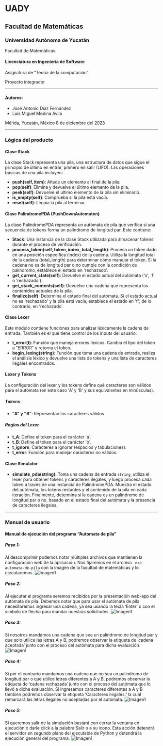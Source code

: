 # UADY
## Facultad de Matemáticas

### Universidad Autónoma de Yucatán
Facultad de Matemáticas

#### Licenciatura en Ingeniería de Software
Asignatura de “Teoría de la computación”

Proyecto integrador

---

#### Autores:
- José Antonio Díaz Fernández
- Luis Miguel Medina Avila

Mérida, Yucatán, México
8 de diciembre del 2023

---

### Lógica del producto

#### Clase Stack
La clase Stack representa una pila, una estructura de datos que sigue el principio de último en entrar, primero en salir (LIFO). Las operaciones básicas de una pila incluyen:
- **push(self, item)**: Añade un elemento al final de la pila.
- **pop(self)**: Elimina y devuelve el último elemento de la pila.
- **peek(self)**: Devuelve el último elemento de la pila sin eliminarlo.
- **is_empty(self)**: Comprueba si la pila está vacía.
- **reset(self)**: Limpia la pila al terminar.

#### Clase PalindromePDA (PushDownAutomaton)
La clase PalindromePDA representa un autómata de pila que verifica si una secuencia de tokens forma un palíndromo de longitud par. Este contiene:
- **Stack**: Una instancia de la clase Stack utilizada para almacenar tokens durante el proceso de verificación.
- **process_token(self, token, index, total_length)**: Procesa un token dado en una posición específica (index) de la cadena. Utiliza la longitud total de la cadena (total_length) para determinar cómo manejar el token. Si la cadena no es de longitud par o no cumple con la condición de palíndromo, establece el estado en 'rechazado'.
- **get_current_state(self)**: Devuelve el estado actual del autómata ('s', 'f' o 'rechazado').
- **get_stack_contents(self)**: Devuelve una cadena que representa los contenidos actuales de la pila.
- **finalize(self)**: Determina el estado final del autómata. Si el estado actual no es 'rechazado' y la pila está vacía, establece el estado en 'f'; de lo contrario, en 'rechazado'.

#### Clase Lexer
Este módulo contiene funciones para analizar léxicamente la cadena de entrada. También es el que tiene control de los inputs del usuario:
- **t_error(t)**: Función que maneja errores léxicos. Cambia el tipo del token a "ERROR" y retorna el token.
- **begin_lexing(string)**: Función que toma una cadena de entrada, realiza el análisis léxico y devuelve una lista de tokens y una lista de caracteres ilegales encontrados.

#### Lexer y Tokens
La configuración del lexer y los tokens define qué caracteres son válidos para el autómata (en este caso 'A' y 'B' y sus equivalentes en minúsculas).

##### Tokens
- **"A" y "B"**: Representan los caracteres válidos.

##### Reglas del Lexer
- **t_A**: Define el token para el carácter 'a'.
- **t_B**: Define el token para el carácter 'b'.
- **t_ignore**: Caracteres a ignorar (espacios y tabulaciones).
- **t_error**: Función para manejar caracteres no válidos.

#### Clase Simulator
- **simulate_pda(string)**: Toma una cadena de entrada `string`, utiliza el lexer para obtener tokens y caracteres ilegales, y luego procesa cada token a través de una instancia de PalindromePDA. Muestra el estado del autómata, los tokens restantes y el contenido de la pila en cada iteración. Finalmente, determina si la cadena es un palíndromo de longitud par o no, basado en el estado final del autómata y la presencia de caracteres ilegales.

---

### Manual de usuario

#### Manual de ejecución del programa “Automata de pila”

##### Paso 1:
Al descomprimir podemos notar múltiples archivos que mantienen la configuración web de la aplicación. Nos fijaremos en el archivo `.exe` `automata-de-pila` con la imagen de la facultad de matemáticas y lo ejecutaremos.
![Imagen1](/Assets/Imagen1.png)

##### Paso 2:
Al ejecutar el programa seremos recibidos por la presentación web-app del autómata de pila. Debemos notar que para usar el autómata de pila necesitaremos ingresar una cadena, ya sea usando la tecla ‘Enter’ o con el símbolo de flecha para mandar nuestras solicitudes.
![Imagen1](/Assets/Imagen2.png)

##### Paso 3:
Si nosotros mandamos una cadena que sea un palíndromo de longitud par y que solo utilice las letras A y B, podremos observar la etiqueta de ‘cadena aceptada’ junto con el proceso del autómata para dicha evaluación.
![Imagen1](/Assets/Imagen3.png)

##### Paso 4:
Si por el contrario mandamos una cadena que no sea un palíndromo de longitud par o que utilice letras diferentes a A y B, podremos observar la etiqueta de ‘cadena rechazada’ junto con el proceso del autómata que lo llevó a dicha evaluación. Si ingresamos caracteres diferentes a A y B también podremos observar la etiqueta ‘Caracteres ilegales:’ la cual remarcará las letras ilegales no aceptadas por el autómata.
![Imagen1](/Assets/Imagen4.png)

##### Paso 5:
Si queremos salir de la simulación bastará con cerrar la ventana en ejecución o darle click a la palabra Salir o a su icono. Esta acción detendrá el servidor en segundo plano del ejecutable de Python y detendrá la ejecución general del programa.
![Imagen1](/Assets/Imagen5.png)
